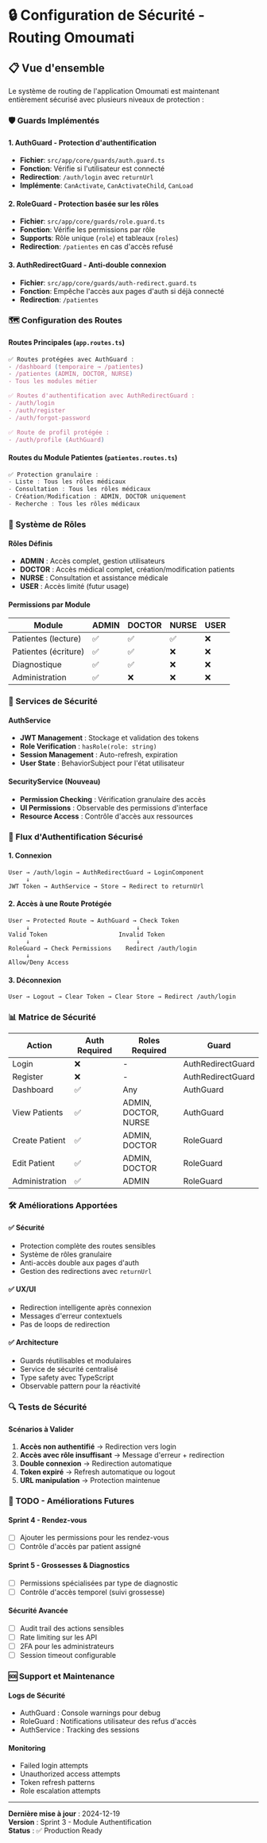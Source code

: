 # 🔒 Configuration de Sécurité - Routing Omoumati

## 📋 Vue d'ensemble

Le système de routing de l'application Omoumati est maintenant entièrement sécurisé avec plusieurs niveaux de protection :

### 🛡️ Guards Implémentés

#### 1. **AuthGuard** - Protection d'authentification
- **Fichier**: `src/app/core/guards/auth.guard.ts`
- **Fonction**: Vérifie si l'utilisateur est connecté
- **Redirection**: `/auth/login` avec `returnUrl`
- **Implémente**: `CanActivate`, `CanActivateChild`, `CanLoad`

#### 2. **RoleGuard** - Protection basée sur les rôles
- **Fichier**: `src/app/core/guards/role.guard.ts`
- **Fonction**: Vérifie les permissions par rôle
- **Supports**: Rôle unique (`role`) et tableaux (`roles`)
- **Redirection**: `/patientes` en cas d'accès refusé

#### 3. **AuthRedirectGuard** - Anti-double connexion
- **Fichier**: `src/app/core/guards/auth-redirect.guard.ts`
- **Fonction**: Empêche l'accès aux pages d'auth si déjà connecté
- **Redirection**: `/patientes`

### 🗺️ Configuration des Routes

#### Routes Principales (`app.routes.ts`)
```typescript
✅ Routes protégées avec AuthGuard :
- /dashboard (temporaire → /patientes)
- /patientes (ADMIN, DOCTOR, NURSE)
- Tous les modules métier

✅ Routes d'authentification avec AuthRedirectGuard :
- /auth/login
- /auth/register  
- /auth/forgot-password

✅ Route de profil protégée :
- /auth/profile (AuthGuard)
```

#### Routes du Module Patientes (`patientes.routes.ts`)
```typescript
✅ Protection granulaire :
- Liste : Tous les rôles médicaux
- Consultation : Tous les rôles médicaux  
- Création/Modification : ADMIN, DOCTOR uniquement
- Recherche : Tous les rôles médicaux
```

### 👥 Système de Rôles

#### Rôles Définis
- **ADMIN** : Accès complet, gestion utilisateurs
- **DOCTOR** : Accès médical complet, création/modification patients
- **NURSE** : Consultation et assistance médicale
- **USER** : Accès limité (futur usage)

#### Permissions par Module
| Module | ADMIN | DOCTOR | NURSE | USER |
|--------|-------|--------|-------|------|
| Patientes (lecture) | ✅ | ✅ | ✅ | ❌ |
| Patientes (écriture) | ✅ | ✅ | ❌ | ❌ |
| Diagnostique | ✅ | ✅ | ❌ | ❌ |
| Administration | ✅ | ❌ | ❌ | ❌ |

### 🔧 Services de Sécurité

#### AuthService
- **JWT Management** : Stockage et validation des tokens
- **Role Verification** : `hasRole(role: string)`
- **Session Management** : Auto-refresh, expiration
- **User State** : BehaviorSubject pour l'état utilisateur

#### SecurityService (Nouveau)
- **Permission Checking** : Vérification granulaire des accès
- **UI Permissions** : Observable des permissions d'interface
- **Resource Access** : Contrôle d'accès aux ressources

### 🚀 Flux d'Authentification Sécurisé

#### 1. Connexion
```
User → /auth/login → AuthRedirectGuard → LoginComponent
     ↓
JWT Token → AuthService → Store → Redirect to returnUrl
```

#### 2. Accès à une Route Protégée
```
User → Protected Route → AuthGuard → Check Token
     ↓                              ↓
Valid Token                    Invalid Token
     ↓                              ↓
RoleGuard → Check Permissions    Redirect /auth/login
     ↓
Allow/Deny Access
```

#### 3. Déconnexion
```
User → Logout → Clear Token → Clear Store → Redirect /auth/login
```

### 📊 Matrice de Sécurité

| Action | Auth Required | Roles Required | Guard |
|--------|---------------|----------------|-------|
| Login | ❌ | - | AuthRedirectGuard |
| Register | ❌ | - | AuthRedirectGuard |
| Dashboard | ✅ | Any | AuthGuard |
| View Patients | ✅ | ADMIN, DOCTOR, NURSE | AuthGuard |
| Create Patient | ✅ | ADMIN, DOCTOR | RoleGuard |
| Edit Patient | ✅ | ADMIN, DOCTOR | RoleGuard |
| Administration | ✅ | ADMIN | RoleGuard |

### 🛠️ Améliorations Apportées

#### ✅ Sécurité
- Protection complète des routes sensibles
- Système de rôles granulaire
- Anti-accès double aux pages d'auth
- Gestion des redirections avec `returnUrl`

#### ✅ UX/UI
- Redirection intelligente après connexion
- Messages d'erreur contextuels
- Pas de loops de redirection

#### ✅ Architecture
- Guards réutilisables et modulaires
- Service de sécurité centralisé
- Type safety avec TypeScript
- Observable pattern pour la réactivité

### 🔍 Tests de Sécurité

#### Scénarios à Valider
1. **Accès non authentifié** → Redirection vers login
2. **Accès avec rôle insuffisant** → Message d'erreur + redirection
3. **Double connexion** → Redirection automatique
4. **Token expiré** → Refresh automatique ou logout
5. **URL manipulation** → Protection maintenue

### 📝 TODO - Améliorations Futures

#### Sprint 4 - Rendez-vous
- [ ] Ajouter les permissions pour les rendez-vous
- [ ] Contrôle d'accès par patient assigné

#### Sprint 5 - Grossesses & Diagnostics  
- [ ] Permissions spécialisées par type de diagnostic
- [ ] Contrôle d'accès temporel (suivi grossesse)

#### Sécurité Avancée
- [ ] Audit trail des actions sensibles
- [ ] Rate limiting sur les API
- [ ] 2FA pour les administrateurs
- [ ] Session timeout configurable

### 🆘 Support et Maintenance

#### Logs de Sécurité
- AuthGuard : Console warnings pour debug
- RoleGuard : Notifications utilisateur des refus d'accès
- AuthService : Tracking des sessions

#### Monitoring
- Failed login attempts
- Unauthorized access attempts  
- Token refresh patterns
- Role escalation attempts

---

**Dernière mise à jour** : 2024-12-19  
**Version** : Sprint 3 - Module Authentification  
**Status** : ✅ Production Ready 